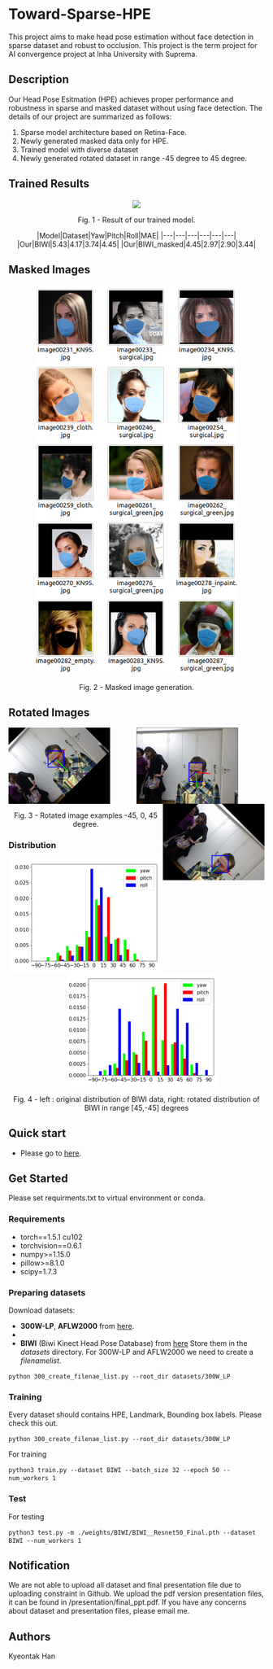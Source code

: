 # Toward-Sparse-HPE
This project aims to make head pose estimation without face detection in sparse dataset and robust to occlusion.
This project is the term project for AI convergence project at Inha University with Suprema. 

## Description
Our Head Pose Esitmation (HPE) achieves proper performance and robustness in sparse and masked dataset without using face detection. The details of our project are summarized as follows: 
1. Sparse model architecture based on Retina-Face.
2. Newly generated masked data only for HPE.
3. Trained model with diverse dataset
4. Newly generated rotated dataset in range -45 degree to 45 degree. 

## Trained Results
<p align="center">
  <img align="center" src="./figures/training_result2.gif" width="400">
</p>
<p align="center">
  Fig. 1 - Result of our trained model. 
</p>

<div align="center">
|Model|Dataset|Yaw|Pitch|Roll|MAE|
|---|---|---|---|---|---|
|Our|BIWI|5.43|4.17|3.74|4.45|
|Our|BIWI_masked|4.45|2.97|2.90|3.44|
</div>

## Masked Images 
<p align="center">
  <img align="center" src="./figures/Screenshot from 2022-04-25 14-24-31.png" width="400">
</p>
<p align="center">
  Fig. 2 - Masked image generation. 
</p>

## Rotated Images 
<p align="center">
  <img align="left" src="./figures/45_dgree_change.gif" width="200">
  <img align="center" src="./figures/original.gif" width="200">
  <img align="right" src="./figures/-45_degree_change.gif" width="200">
</p>
<p align="center">
  Fig. 3 - Rotated image examples -45, 0, 45 degree.
</p>

### Distribution
<p align="center"> 
  <img align="center" src="./figures/orig_dist.png" width="300"> &nbsp; &nbsp; &nbsp;
  <img align="center" src="./figures/changed_dist.png" width="300">
</p>
&NewLine;
<p align="center">
  Fig. 4 - left : original distribution of BIWI data, right: rotated distribution of BIWI in range [45,-45] degrees
</p>
&NewLine;

## Quick start
* Please go to [here](https://bridge-aix.inha.ac.kr/studio/preview?projectId=48&token=eyJhbGciOiJIUzI1NiJ9.OA.LkEQgaZ3g67mvxL2PYlV6pGn5N6WRBCjwqbTR7Jml6E&nodeName=master).

## Get Started 
Please set requirments.txt to virtual environment or conda. 
### Requirements

*   torch==1.5.1 cu102
*   torchvision==0.6.1
*   numpy>=1.15.0
*   pillow>=8.1.0
*   scipy=1.7.3

### Preparing datasets
Download datasets:
* **300W-LP**, **AFLW2000** from [here](http://www.cbsr.ia.ac.cn/users/xiangyuzhu/projects/3DDFA/main.htm).
* 
* **BIWI** (Biwi Kinect Head Pose Database) from [here](https://icu.ee.ethz.ch/research/datsets.html) 
Store them in the *datasets* directory.
For 300W-LP and AFLW2000 we need to create a *filenamelist*. 
```
python 300_create_filenae_list.py --root_dir datasets/300W_LP
```
### Training
Every dataset should contains HPE, Landmark, Bounding box labels. Please check this out.
```
python 300_create_filenae_list.py --root_dir datasets/300W_LP
```
For training 
```
python3 train.py --dataset BIWI --batch_size 32 --epoch 50 --num_workers 1
```
### Test 
For testing
```
python3 test.py -m ./weights/BIWI/BIWI__Resnet50_Final.pth --dataset BIWI --num_workers 1
```
## Notification
We are not able to upload all dataset and final presentation file due to uploading constraint in Github. We upload the pdf version presentation files, it can be found in /presentation/final_ppt.pdf.
If you have any concerns about dataset and presentation files, please email me. 

## Authors
Kyeontak Han 



